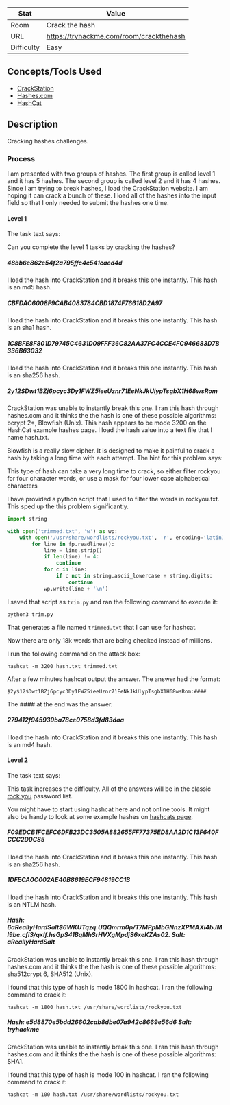 | Stat       | Value                                        |
| ---------- | -------------------------------------------- |
| Room       | Crack the hash                               |
| URL        | https://tryhackme.com/room/crackthehash      |
| Difficulty | Easy                                         |

## Concepts/Tools Used

- [CrackStation](https://crackstation.net/)
- [Hashes.com](https://hashes.com/en/tools/hash_identifier)
- [HashCat](https://hashcat.net/wiki/doku.php?id=example_hashes)

## Description

Cracking hashes challenges.

### Process

I am presented with two groups of hashes. The first group is called level 1 and it has 5 hashes. The second group is called level 2 and it has 4 hashes. Since I am trying to break hashes, I load the CrackStation website. I am hoping it can crack a bunch of these. I load all of the hashes into the input field so that I only needed to submit the hashes one time.

#### Level 1

The task text says:

Can you complete the level 1 tasks by cracking the hashes?

##### 48bb6e862e54f2a795ffc4e541caed4d

I load the hash into CrackStation and it breaks this one instantly. This hash is an md5 hash.

##### CBFDAC6008F9CAB4083784CBD1874F76618D2A97

I load the hash into CrackStation and it breaks this one instantly. This hash is an sha1 hash.

##### 1C8BFE8F801D79745C4631D09FFF36C82AA37FC4CCE4FC946683D7B336B63032

I load the hash into CrackStation and it breaks this one instantly. This hash is an sha256 hash.

##### $2y$12$Dwt1BZj6pcyc3Dy1FWZ5ieeUznr71EeNkJkUlypTsgbX1H68wsRom

CrackStation was unable to instantly break this one. I ran this hash through hashes.com and it thinks the the hash is one of these possible algorithms: bcrypt $2*$, Blowfish (Unix). This hash appears to be mode 3200 on the HashCat example hashes page. I load the hash value into a text file that I name hash.txt.

Blowfish is a really slow cipher. It is designed to make it painful to crack a hash by taking a long time with each attempt. The hint for this problem says:

This type of hash can take a very long time to crack, so either filter rockyou for four character words, or use a mask for four lower case alphabetical characters

I have provided a python script that I used to filter the words in rockyou.txt. This sped up the this problem significantly.

```python
import string

with open('trimmed.txt', 'w') as wp:
    with open('/usr/share/wordlists/rockyou.txt', 'r', encoding='latin1') as fp:
        for line in fp.readlines():
            line = line.strip()
            if len(line) != 4:
                continue
            for c in line:
                if c not in string.ascii_lowercase + string.digits:
                    continue
            wp.write(line + '\n')
```

I saved that script as `trim.py` and ran the following command to execute it:

`python3 trim.py`

That generates a file named `trimmed.txt` that I can use for hashcat.

Now there are only 18k words that are being checked instead of millions.

I run the following command on the attack box:

`hashcat -m 3200 hash.txt trimmed.txt`

After a few minutes hashcat output the answer. The answer had the format:

`$2y$12$Dwt1BZj6pcyc3Dy1FWZ5ieeUznr71EeNkJkUlypTsgbX1H68wsRom:####`

The #### at the end was the answer.

##### 279412f945939ba78ce0758d3fd83daa

I load the hash into CrackStation and it breaks this one instantly. This hash is an md4 hash.

#### Level 2

The task text says:

This task increases the difficulty. All of the answers will be in the classic [rock you](https://github.com/brannondorsey/naive-hashcat/releases/download/data/rockyou.txt) password list.

You might have to start using hashcat here and not online tools. It might also be handy to look at some example hashes on [hashcats page](https://hashcat.net/wiki/doku.php?id=example_hashes).

##### F09EDCB1FCEFC6DFB23DC3505A882655FF77375ED8AA2D1C13F640FCCC2D0C85

I load the hash into CrackStation and it breaks this one instantly. This hash is an sha256 hash.

##### 1DFECA0C002AE40B8619ECF94819CC1B

I load the hash into CrackStation and it breaks this one instantly. This hash is an NTLM hash.

##### Hash: $6$aReallyHardSalt$6WKUTqzq.UQQmrm0p/T7MPpMbGNnzXPMAXi4bJMl9be.cfi3/qxIf.hsGpS41BqMhSrHVXgMpdjS6xeKZAs02. Salt: aReallyHardSalt

CrackStation was unable to instantly break this one. I ran this hash through hashes.com and it thinks the the hash is one of these possible algorithms: sha512crypt $6$, SHA512 (Unix).

I found that this type of hash is mode 1800 in hashcat. I ran the following command to crack it:

`hashcat -m 1800 hash.txt /usr/share/wordlists/rockyou.txt`

##### Hash: e5d8870e5bdd26602cab8dbe07a942c8669e56d6 Salt: tryhackme

CrackStation was unable to instantly break this one. I ran this hash through hashes.com and it thinks the the hash is one of these possible algorithms: SHA1.

I found that this type of hash is mode 100 in hashcat. I ran the following command to crack it:

`hashcat -m 100 hash.txt /usr/share/wordlists/rockyou.txt`
